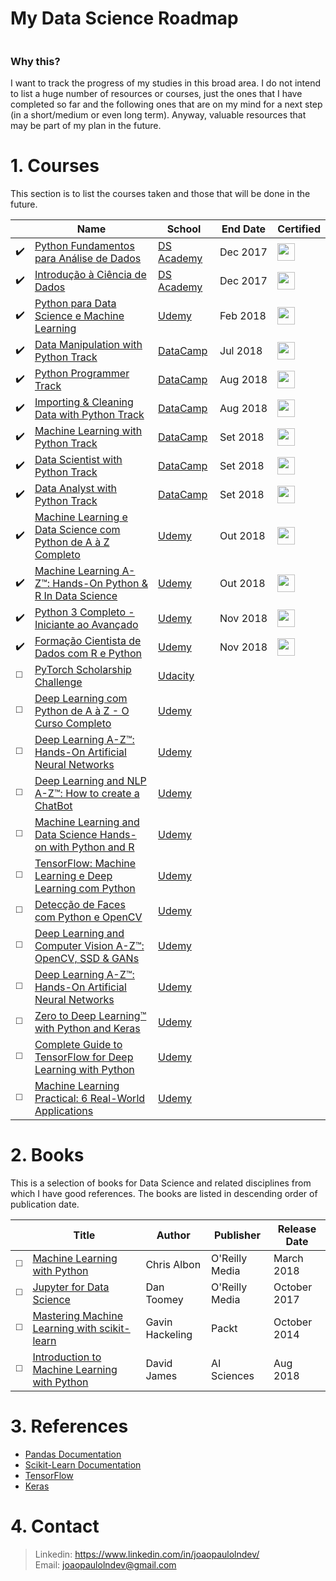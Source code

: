 # My Data Science Roadmap

<p align="center">
  <a href="https://github.com/joaopaulolndev/my-data-scientist-roadmap/">
    <img alt="" src="https://img.shields.io/badge/Machine%20Learning-Software%20Engineers-blue.svg">
  </a>
</p>

### Why this?
I want to track the progress of my studies in this broad area. I do not intend to list a huge number of resources or courses, just the ones that I have completed so far and the following ones that are on my mind for a next step (in a short/medium or even long term). Anyway, valuable resources that may be part of my plan in the future.

# 1. Courses

This section is to list the courses taken and those that will be done in the future.

|  | **Name** | **School** | **End Date** | **Certified** |
| ---------- | ----- | ------ | --------- | ------------ | 
| ✔️ | [Python Fundamentos para Análise de Dados](https://www.datascienceacademy.com.br/course?courseid=python-fundamentos) | [DS Academy](https://www.datascienceacademy.com.br) | Dec&nbsp;2017 | [<img width='28' height='28' src='https://media.licdn.com/dms/image/C4D0BAQFPN3qN2GxsZQ/company-logo_400_400/0?e=1550102400&v=beta&t=E-yESxqIuMpCCO3w-k7GRHL_ExN8H03YANOtiRof9tQ'>](https://goo.gl/ip7CsH) | 
| ✔️ | [Introdução à Ciência de Dados](https://www.datascienceacademy.com.br/course?courseid=introduo--cincia-de-dados) | [DS Academy](https://www.datascienceacademy.com.br) | Dec&nbsp;2017 | [<img width='28' height='28' src='https://media.licdn.com/dms/image/C4D0BAQFPN3qN2GxsZQ/company-logo_400_400/0?e=1550102400&v=beta&t=E-yESxqIuMpCCO3w-k7GRHL_ExN8H03YANOtiRof9tQ'>](https://goo.gl/vmB2fG) |  
| ✔️ | [Python para Data Science e Machine Learning](https://www.udemy.com/python-para-data-science-e-machine-learning) | [Udemy](https://www.udemy.com) | Feb&nbsp;2018 | [<img width='28' height='28' src='https://media.licdn.com/dms/image/C510BAQFKXnLDglG5qA/company-logo_400_400/0?e=1550102400&v=beta&t=d-x-pPgn-5T7X-KBNakilqJieZGcTC50fXN82M_LOYk'>](http://ude.my/UC-AW6HSRY4) |  
| ✔️ | [Data Manipulation with Python Track](https://www.datacamp.com) | [DataCamp](https://www.datacamp.com) | Jul&nbsp;2018 | [<img width='28' height='28' src='https://media.licdn.com/dms/image/C4D0BAQFCcKVOLdxqwQ/company-logo_400_400/0?e=1550102400&v=beta&t=K1xY9hWcguRRgXqCnCnqyd_CjXL-XnN2rXJCLFTa14M'>](https://www.datacamp.com/statement-of-accomplishment/track/44140f559ae64e6ee56c6c85b5a2af7b7d39e0e3) | 
| ✔️ | [Python Programmer Track](https://www.datacamp.com) | [DataCamp](https://www.datacamp.com) | Aug&nbsp;2018 | [<img width='28' height='28' src='https://media.licdn.com/dms/image/C4D0BAQFCcKVOLdxqwQ/company-logo_400_400/0?e=1550102400&v=beta&t=K1xY9hWcguRRgXqCnCnqyd_CjXL-XnN2rXJCLFTa14M'>](https://www.datacamp.com/statement-of-accomplishment/track/9f16b89dec05631144256d1729550b58cde54f66) | 
| ✔️ | [Importing & Cleaning Data with Python Track](https://www.datacamp.com) | [DataCamp](https://www.datacamp.com) | Aug&nbsp;2018 | [<img width='28' height='28' src='https://media.licdn.com/dms/image/C4D0BAQFCcKVOLdxqwQ/company-logo_400_400/0?e=1550102400&v=beta&t=K1xY9hWcguRRgXqCnCnqyd_CjXL-XnN2rXJCLFTa14M'>](https://www.datacamp.com/statement-of-accomplishment/track/de62c5ad04fafa0b32ad5fc75629a4daf1013a32) | 
| ✔️ | [Machine Learning with Python Track](https://www.datacamp.com) | [DataCamp](https://www.datacamp.com) | Set&nbsp;2018 | [<img width='28' height='28' src='https://media.licdn.com/dms/image/C4D0BAQFCcKVOLdxqwQ/company-logo_400_400/0?e=1550102400&v=beta&t=K1xY9hWcguRRgXqCnCnqyd_CjXL-XnN2rXJCLFTa14M'>](https://www.datacamp.com/statement-of-accomplishment/track/b0a6c27078ddb10eaa762b7b3feb5683e85a8347) | 
| ✔️ | [Data Scientist with Python Track](https://www.datacamp.com) | [DataCamp](https://www.datacamp.com) | Set&nbsp;2018 | [<img width='28' height='28' src='https://media.licdn.com/dms/image/C4D0BAQFCcKVOLdxqwQ/company-logo_400_400/0?e=1550102400&v=beta&t=K1xY9hWcguRRgXqCnCnqyd_CjXL-XnN2rXJCLFTa14M'>](https://www.datacamp.com/statement-of-accomplishment/track/79fa859581206d5a7411f0039d3b4b36b41d762a) | 
| ✔️ | [Data Analyst with Python Track](https://www.datacamp.com) | [DataCamp](https://www.datacamp.com) | Set&nbsp;2018 | [<img width='28' height='28' src='https://media.licdn.com/dms/image/C4D0BAQFCcKVOLdxqwQ/company-logo_400_400/0?e=1550102400&v=beta&t=K1xY9hWcguRRgXqCnCnqyd_CjXL-XnN2rXJCLFTa14M'>](https://www.datacamp.com/statement-of-accomplishment/track/4a0e72c488bdbbfabc1ff930f93f0ece29fe3582) | 
| ✔️ | [Machine Learning e Data Science com Python de A à Z Completo](https://www.udemy.com/machine-learning-e-data-science-com-python-y/) | [Udemy](https://www.udemy.com) | Out&nbsp;2018 | [<img width='28' height='28' src='https://media.licdn.com/dms/image/C510BAQFKXnLDglG5qA/company-logo_400_400/0?e=1550102400&v=beta&t=d-x-pPgn-5T7X-KBNakilqJieZGcTC50fXN82M_LOYk'>](https://www.udemy.com/certificate/UC-IVL3IUH9/) | 
| ✔️ | [Machine Learning A-Z™: Hands-On Python & R In Data Science](https://www.udemy.com/machinelearning/) | [Udemy](https://www.udemy.com) | Out&nbsp;2018 | [<img width='28' height='28' src='https://media.licdn.com/dms/image/C510BAQFKXnLDglG5qA/company-logo_400_400/0?e=1550102400&v=beta&t=d-x-pPgn-5T7X-KBNakilqJieZGcTC50fXN82M_LOYk'>](https://www.udemy.com/certificate/UC-O9ZSTZZO/) | 
| ✔️ | [Python 3 Completo - Iniciante ao Avançado](https://www.udemy.com/python-3-completo/) | [Udemy](https://www.udemy.com) | Nov&nbsp;2018 | [<img width='28' height='28' src='https://media.licdn.com/dms/image/C510BAQFKXnLDglG5qA/company-logo_400_400/0?e=1550102400&v=beta&t=d-x-pPgn-5T7X-KBNakilqJieZGcTC50fXN82M_LOYk'>](https://www.udemy.com/certificate/UC-G0BVCLTC/) | 
| ✔️ | [Formação Cientista de Dados com R e Python](https://www.udemy.com/python-3-completo/) | [Udemy](https://www.udemy.com) | Nov&nbsp;2018 | [<img width='28' height='28' src='https://media.licdn.com/dms/image/C510BAQFKXnLDglG5qA/company-logo_400_400/0?e=1550102400&v=beta&t=d-x-pPgn-5T7X-KBNakilqJieZGcTC50fXN82M_LOYk'>](https://www.udemy.com/certificate/UC-IFJQVQJK/) | 
| ◻️ | [ PyTorch Scholarship Challenge](https://br.udacity.com/facebook-pytorch-scholarship) | [Udacity](https://www.udacity.com.br) |  |  | 
| ◻️ | [Deep Learning com Python de A à Z - O Curso Completo](https://www.udemy.com/deep-learning-com-python-az-curso-completo/) | [Udemy](https://www.udemy.com) |  |  | 
| ◻️ | [Deep Learning A-Z™: Hands-On Artificial Neural Networks](https://www.udemy.com/deeplearning/) | [Udemy](https://www.udemy.com) |  |  | 
| ◻️ | [Deep Learning and NLP A-Z™: How to create a ChatBot](https://www.udemy.com/chatbot/) | [Udemy](https://www.udemy.com) |  |  | 
| ◻️ | [Machine Learning and Data Science Hands-on with Python and R](https://www.udemy.com/machine-learning-masterclass/) | [Udemy](https://www.udemy.com) |  |  | 
| ◻️ | [TensorFlow: Machine Learning e Deep Learning com Python](https://www.udemy.com/tensorflow-machine-learning-deep-learning-python/) | [Udemy](https://www.udemy.com) |  |  | 
| ◻️ | [Detecção de Faces com Python e OpenCV](https://www.udemy.com/deteccao-de-faces-com-python-e-opencv/) | [Udemy](https://www.udemy.com) |  |  | 
| ◻️ | [Deep Learning and Computer Vision A-Z™: OpenCV, SSD & GANs](https://www.udemy.com/computer-vision-a-z/) | [Udemy](https://www.udemy.com) |  |  | 
| ◻️ | [Deep Learning A-Z™: Hands-On Artificial Neural Networks](https://www.udemy.com/deeplearning/) | [Udemy](https://www.udemy.com) |  |  | 
| ◻️ | [Zero to Deep Learning™ with Python and Keras](https://www.udemy.com/zero-to-deep-learning/) | [Udemy](https://www.udemy.com) |  |  | 
| ◻️ | [Complete Guide to TensorFlow for Deep Learning with Python](https://www.udemy.com/complete-guide-to-tensorflow-for-deep-learning-with-python/) | [Udemy](https://www.udemy.com) |  |  | 
| ◻️ | [Machine Learning Practical: 6 Real-World Applications](https://www.udemy.com/machine-learning-practical/) | [Udemy](https://www.udemy.com) |  |  | 






# 2. Books

This is a selection of books for Data Science and related disciplines from which I have good references. The books are listed in descending order of publication date.

|  | **Title** | **Author** | **Publisher** | **Release Date** | 
| ---------- | ----- | ------ | --------- | ------------ |
| ◻️ | [Machine Learning with Python](http://shop.oreilly.com/product/0636920085423.do) | Chris Albon | O'Reilly Media | March 2018 | 
| ◻️ | [Jupyter for Data Science](https://www.oreilly.com/library/view/jupyter-for-data/9781785880070) | Dan Toomey | O'Reilly Media | October 2017 | 
| ◻️ | [Mastering Machine Learning with scikit-learn](https://www.packtpub.com/big-data-and-business-intelligence/mastering-machine-learning-scikit-learn) | Gavin Hackeling | Packt | October 2014 | 
| ◻️ | [Introduction to Machine Learning with Python](https://www.amazon.com.br/Introduction-Machine-Learning-Python-Beginners-ebook/dp/B07GTPZ72K?tag=goog0ef-20&smid=A18CNA8NWQSYHH&ascsubtag=go_1366271959_58245915327_265589414315_pla-476553242118_c_) | David James | AI Sciences | Aug 2018 | 


# 3. References
- [Pandas Documentation](https://pandas.pydata.org/pandas-docs/stable/)
- [Scikit-Learn Documentation](https://scikit-learn.org/stable/index.html)
- [TensorFlow](https://www.tensorflow.org/)
- [Keras](https://keras.io)
 
# 4. Contact 
> Linkedin: https://www.linkedin.com/in/joaopaulolndev/ <br/> Email: joaopaulolndev@gmail.com
